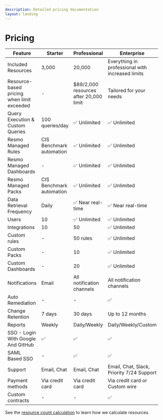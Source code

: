 ```yaml
---
description: Detailed pricing documentation
layout: landing
---
```


# Pricing

<table><thead><tr><th width="217">Feature</th><th width="177">Starter</th><th width="183.83333333333334">Professional</th><th>Enterprise</th></tr></thead><tbody><tr><td>Included Resources</td><td>3,000</td><td>20,000</td><td>Everything in professional with increased limits</td></tr><tr><td>Resource-based pricing when limit exceeded</td><td>-</td><td>$89/2,000 resources after 20,000 limit</td><td>Tailored for your needs</td></tr><tr><td>Query Execution &#x26; Custom Queries</td><td>100 queries/day</td><td><span data-gb-custom-inline data-tag="emoji" data-code="2705">✅</span> Unlimited</td><td><span data-gb-custom-inline data-tag="emoji" data-code="2705">✅</span> Unlimited</td></tr><tr><td>Resmo Managed Rules</td><td>CIS Benchmark automation</td><td><span data-gb-custom-inline data-tag="emoji" data-code="2705">✅</span> Unlimited</td><td><span data-gb-custom-inline data-tag="emoji" data-code="2705">✅</span> Unlimited</td></tr><tr><td>Resmo Managed Dashboards</td><td>-</td><td><span data-gb-custom-inline data-tag="emoji" data-code="2705">✅</span> Unlimited</td><td><span data-gb-custom-inline data-tag="emoji" data-code="2705">✅</span> Unlimited</td></tr><tr><td>Resmo Managed Packs</td><td>CIS Benchmark automation</td><td><span data-gb-custom-inline data-tag="emoji" data-code="2705">✅</span> Unlimited</td><td><span data-gb-custom-inline data-tag="emoji" data-code="2705">✅</span> Unlimited</td></tr><tr><td>Data Retrieval Frequency</td><td>Daily</td><td><span data-gb-custom-inline data-tag="emoji" data-code="2705">✅</span> Near real-time</td><td><span data-gb-custom-inline data-tag="emoji" data-code="2705">✅</span> Near real-time</td></tr><tr><td>Users</td><td> 10</td><td><span data-gb-custom-inline data-tag="emoji" data-code="2705">✅</span> Unlimited</td><td><span data-gb-custom-inline data-tag="emoji" data-code="2705">✅</span> Unlimited</td></tr><tr><td>Integrations</td><td>10</td><td>50</td><td><span data-gb-custom-inline data-tag="emoji" data-code="2705">✅</span> Unlimited</td></tr><tr><td>Custom rules</td><td>-</td><td>50 rules</td><td> <span data-gb-custom-inline data-tag="emoji" data-code="2705">✅</span> Unlimited</td></tr><tr><td>Custom Packs</td><td>-</td><td>10</td><td><span data-gb-custom-inline data-tag="emoji" data-code="2705">✅</span> Unlimited</td></tr><tr><td>Custom Dashboards</td><td>-</td><td>20</td><td><span data-gb-custom-inline data-tag="emoji" data-code="2705">✅</span> Unlimited</td></tr><tr><td>Notifications</td><td>Email</td><td>All notification channels</td><td>All notification channels</td></tr><tr><td>Auto Remediation</td><td>-</td><td>-</td><td><span data-gb-custom-inline data-tag="emoji" data-code="2705">✅</span></td></tr><tr><td>Change Retention</td><td>7 days</td><td>30 days</td><td>Up to 12 months</td></tr><tr><td>Reports</td><td>Weekly</td><td>Daily/Weekly</td><td>Daily/Weekly/Custom</td></tr><tr><td>SSO - Login With Google And GitHub</td><td><span data-gb-custom-inline data-tag="emoji" data-code="2705">✅</span></td><td><span data-gb-custom-inline data-tag="emoji" data-code="2705">✅</span></td><td><span data-gb-custom-inline data-tag="emoji" data-code="2705">✅</span></td></tr><tr><td>SAML Based SSO</td><td>-</td><td><span data-gb-custom-inline data-tag="emoji" data-code="2705">✅</span></td><td><span data-gb-custom-inline data-tag="emoji" data-code="2705">✅</span></td></tr><tr><td>Support</td><td>Email, Chat</td><td>Email, Chat</td><td>Email, Chat, Slack, Priority 7/24 Support</td></tr><tr><td>Payment methods</td><td>Via credit card</td><td>Via credit card</td><td>Via credit card or Custom wire</td></tr><tr><td>Custom contracts</td><td>-</td><td>-</td><td><span data-gb-custom-inline data-tag="emoji" data-code="2705">✅</span></td></tr></tbody></table>

See the [resource count calculation](resource-count-calculation.md) to learn how we calculate resources.
